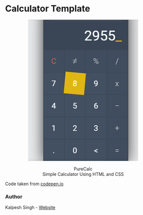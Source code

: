 # Calculator Template

<p align="center">
  <img src="https://github.com/mleitejunior/projects-html-css-templates/blob/master/beginner/calculator/calculator.png" title="PureCalc screenshot" alt="PureCalc screenshot">
</p>

<p align="center"> PureCalc<br>Simple Calculator Using HTML and CSS</p>

Code taken from [codepen.io](https://codepen.io/kalpeshsingh/pen/wMNpLp)

### Author

Kalpesh Singh - [Website](https://codepen.io/kalpeshsingh)
